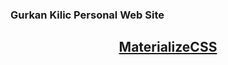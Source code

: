<h3>Gurkan Kilic Personal Web Site</h3>

<p align="center">
  <a href="http://daemonite.github.io/material/">
    <h2 align="center">MaterializeCSS</h2>
  </a>
</p>